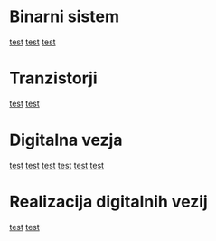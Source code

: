 # Binarni sistem

<a href="https://www.youtube.com/embed/zDNaUi2cjv4?si=9hAKgmbKsnMsQ2ZS">test</a>
<a href="https://www.youtube.com/embed/PIuZaCDjNl4?si=ihofq79AG6l-2b5a">test</a>
<a href="https://www.youtube.com/embed/PIuZaCDjNl4?si=7pAFbPwurvBeVcUK">test</a>

# Tranzistorji

<a href="https://www.youtube.com/embed/33vbFFFn04k?si=V6bFfbHqnF6Fv_78">test</a>
<a href="https://www.youtube.com/embed/DXvAlwMAxiA?si=ugD8KA6zZ3EuyWij">test</a>

# Digitalna vezja

<a href="https://www.youtube.com/embed/pAbHICrph4c?si=Xj42RVl3PhtXXGQq">test</a>
<a href="https://www.youtube.com/embed/C4MdUQJIhSE?si=FG8d8_OOCg2yfFm3">test</a>
<a href="https://www.youtube.com/embed/8sja1RXR_Iw?si=HnUCCWx3V5DFsYEb">test</a>
<a href="https://www.youtube.com/embed/0zSHzQJ6vgo?si=a8b_M6IsxdCFZCYo">test</a>
<a href="https://www.youtube.com/embed/ejjCMnmDx0k?si=gS1W-8KpHWHUriAu">test</a>
<a href="https://www.youtube.com/embed/QZwneRb-zqA?si=ssQiYPa9aKcWh84Q">test</a>

# Realizacija digitalnih vezij

<a href="https://www.youtube.com/embed/6WReFkfrUIk?si=xItxxyehdUN8FpqV">test</a>
<a href="https://www.youtube.com/embed/sTu3LwpF6XI?si=lBTdeb8gbDd6Ezrp">test</a>
